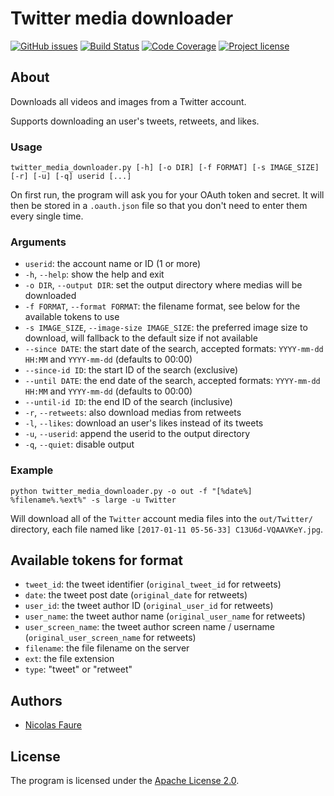 # Twitter media downloader

[![GitHub issues](https://img.shields.io/github/issues/Spark-NF/twitter_media_downloader.svg)](https://github.com/Spark-NF/twitter_media_downloader/issues)
[![Build Status](https://travis-ci.org/Spark-NF/twitter_media_downloader.svg?branch=master)](https://travis-ci.org/Spark-NF/twitter_media_downloader)
[![Code Coverage](https://img.shields.io/codecov/c/github/Spark-NF/twitter_media_downloader.svg)](https://codecov.io/gh/Spark-NF/twitter_media_downloader)
[![Project license](https://img.shields.io/github/license/Spark-NF/twitter_media_downloader.svg)](https://raw.githubusercontent.com/Spark-NF/twitter_media_downloader/develop/LICENSE)

## About
Downloads all videos and images from a Twitter account.

Supports downloading an user's tweets, retweets, and likes.

### Usage
```
twitter_media_downloader.py [-h] [-o DIR] [-f FORMAT] [-s IMAGE_SIZE] [-r] [-u] [-q] userid [...]
```

On first run, the program will ask you for your OAuth token and secret. It will then be stored in a `.oauth.json` file so that you don't need to enter them every single time.

### Arguments
* `userid`: the account name or ID (1 or more)
* `-h`, `--help`: show the help and exit
* `-o DIR`, `--output DIR`: set the output directory where medias will be downloaded
* `-f FORMAT`, `--format FORMAT`: the filename format, see below for the available tokens to use
* `-s IMAGE_SIZE`, `--image-size IMAGE_SIZE`: the preferred image size to download, will fallback to the default size if not available
* `--since DATE`: the start date of the search, accepted formats: `YYYY-mm-dd HH:MM` and `YYYY-mm-dd` (defaults to 00:00)
* `--since-id ID`: the start ID of the search (exclusive)
* `--until DATE`: the end date of the search, accepted formats: `YYYY-mm-dd HH:MM` and `YYYY-mm-dd` (defaults to 00:00)
* `--until-id ID`: the end ID of the search (inclusive)
* `-r`, `--retweets`: also download medias from retweets
* `-l`, `--likes`: download an user's likes instead of its tweets
* `-u`, `--userid`: append the userid to the output directory
* `-q`, `--quiet`: disable output

### Example
```
python twitter_media_downloader.py -o out -f "[%date%] %filename%.%ext%" -s large -u Twitter
```

Will download all of the `Twitter` account media files into the `out/Twitter/` directory, each file named like `[2017-01-11 05-56-33] C13U6d-VQAAVKeY.jpg`.

## Available tokens for format
* `tweet_id`: the tweet identifier (`original_tweet_id` for retweets)
* `date`: the tweet post date (`original_date` for retweets)
* `user_id`: the tweet author ID (`original_user_id` for retweets)
* `user_name`: the tweet author name (`original_user_name` for retweets)
* `user_screen_name`: the tweet author screen name / username (`original_user_screen_name` for retweets)
* `filename`: the file filename on the server
* `ext`: the file extension
* `type`: "tweet" or "retweet"

## Authors
* [Nicolas Faure](https://github.com/Spark-NF)

## License
The program is licensed under the [Apache License 2.0](http://www.apache.org/licenses/LICENSE-2.0).